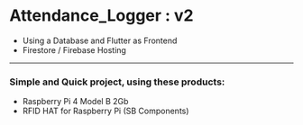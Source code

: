 # Attendance_Logger : v2
- Using a Database and Flutter as Frontend
- Firestore / Firebase Hosting

---
### Simple and Quick project, using these products:
- Raspberry Pi 4 Model B 2Gb
- RFID HAT for Raspberry Pi (SB Components)

